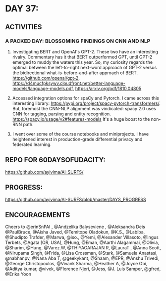 


DAY 37:
=======

ACTIVITIES
---------------------------------------------------------------------------------------------------------------
### A PACKED DAY: BLOSSOMING FINDINGS ON CNN AND NLP

1. Investigating BERT and OpenAI's GPT-2. These two have an interesting rivalry. Commentary has it that BERT outperformed GPT, until GPT-2 emerged to muddy the waters this year. 
So, my curiosity regards the optimal between the left-to-right next-word approach of GPT-2 versus the bidirectional what-is-before-and-after approach of BERT.
https://github.com/openai/gpt-2, https://d4mucfpksywv.cloudfront.net/better-language-models/language-models.pdf, https://arxiv.org/pdf/1810.04805

2. Accessed integration options for spaCy and Pytorch. I came across this interesting library: https://pypi.org/project/spacy-pytorch-transformers/.
But, foremost the CNN-NLP alignment was vindicated: spacy 2.0 uses CNN for tagging, parsing and entity recognition. https://spacy.io/usage/v2#features-models
It's a huge boost to the non-RNN path.

3. I went over some of the course notebooks and miniprojects. I have heightened interest in production-grade differential privacy and federated learning. 


REPO FOR 60DAYSOFUDACITY:
-------------------------
https://github.com/ayivima/AI-SURFS/

PROGRESS:
---------
https://github.com/ayivima/AI-SURFS/blob/master/DAYS_PROGRESS

ENCOURAGEMENTS
--------------
Cheers to @erinSnPAI , @Andzelika Balyseviene , @Aleksandra Deis @PaulBruce, @Aisha Javed, @Temitope Oladokun, @K.S., @Labiba, @Shudipto Trafder, @Marwa, @iso., @Yemi, @Alexander Villasoto, @Ingus Terbets, @Agata [OR, USA], @Hung, @Eman, @Aarthi Alagammai, @Olivia, @Sharim, @Hung, @Varez.W, @THIYAGARAJAN R, @LauraT , @Anna Scott, @Nirupama Singh, @Frida, @Lisa Crossman, @Stark, @Samuela Anastasi, @nabhanpv, @Nana Aba T, @geekykant, @Shaam, @EPR, @Anshu Trivedi, @George Christopoulos, @Vivank Sharma, @Heather A, @Joyce Obi, @Aditya kumar, @vivek, @Florence Njeri, @Jess, @J. Luis Samper, @gfred, @Erika Yoon

